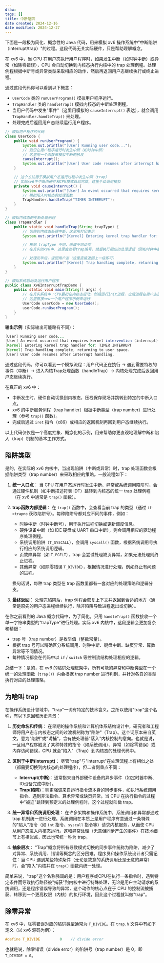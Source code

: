 ```yaml
---
draw:
tags: []
title: 中断陷阱
date created: 2024-12-16
date modified: 2024-12-27
---
```


下面是一段极为简化、概念性的 Java 代码，用来模拟 xv6 操作系统中"中断陷阱（interrupt/trap）"的过程。这段代码无关实际硬件，只是帮助理解概念。

在 xv6 中，当 CPU 在用户态执行用户程序时，如果发生中断（如时钟中断）或异常（如除零错误），CPU 会自动切换到内核态执行内核中的 trap 处理例程。处理例程根据中断号或异常类型采取相应的动作，然后再返回用户态继续执行或终止进程。

通过这段代码你可以看到以下概念：

- `UserCode` 类的 `runUserProgram()` 模拟用户程序运行。
- `TrapHandler` 类的 `handleTrap()` 模拟内核态的中断处理例程。
- 当用户代码中发生"事件"（这里用模拟的 `causeInterrupt()` 表达），就会调用 `TrapHandler.handleTrap()` 来处理。
- 处理完成后返回用户态继续运行用户程序。

```java
// 模拟用户程序的代码
class UserCode {
    public void runUserProgram() {
        System.out.println("[User] Running user code...");
        // 假设在用户程序运行时发生中断（如时钟中断）
        // 这里用一个函数来模拟中断的触发
        causeInterrupt();
        System.out.println("[User] User code resumes after interrupt handling.");
    }

    // 这个方法用于模拟用户态运行过程中发生中断（trap）
    // 实际xv6中中断由硬件和CPU模式自动完成，这里手动调用模拟
    private void causeInterrupt() {
        System.out.println("[User] An event occurred that requires kernel intervention (interrupt).");
        // 模拟陷入内核态的处理函数
        TrapHandler.handleTrap("TIMER INTERRUPT");
    }
}

// 模拟内核态的中断处理例程
class TrapHandler {
    public static void handleTrap(String trapType) {
        // 切换到内核态处理中断，这里用打印表示
        System.out.println("[Kernel] Entering kernel trap handler for: " + trapType);

        // 根据 trapType 不同，采取不同动作
        // 在真实的xv6中，这里会查看trap编号，然后执行相应的处理逻辑（例如时钟中断更新进程时间片，IO中断处理输入输出等）

        // 处理完毕后，返回用户态（这里直接返回上一级即可）
        System.out.println("[Kernel] Trap handling complete, returning to user space.");
    }
}

// 模拟系统启动及运行用户程序
public class Xv6InterruptTrapDemo {
    public static void main(String[] args) {
        // 在真实系统中：CPU最初在内核态启动，然后运行init进程，之后进程在用户态运行
        // 这里直接new一个用户程序示例来运行
        UserCode userCode = new UserCode();
        userCode.runUserProgram();
    }
}
```

**输出示例**（实际输出可能略有不同）：

```Java
[User] Running user code...
[User] An event occurred that requires kernel intervention (interrupt).
[Kernel] Entering kernel trap handler for: TIMER INTERRUPT
[Kernel] Trap handling complete, returning to user space.
[User] User code resumes after interrupt handling.
```

通过这段代码，你可以看到一个模拟流程：用户代码正在执行 → 遇到需要特权的事件（中断）→ 进入内核Trap处理函数（handleTrap）→ 内核处理完成后返回用户态继续执行。

在真正的 xv6 中：

- 中断发生时，硬件自动切换到内核态，压栈保存现场并跳转到特定的中断入口点。
- xv6 的中断服务例程（trap handler）根据中断类型（trap number）进行处理（参考 `trap()` 函数）。
- 完成后通过 `iret` 指令（x86）或相应的返回机制再回到用户态继续执行。

以上代码仅仅是一个高度抽象、概念化的示例，用来帮助你更直观地理解中断和陷入（trap）机制的基本工作方式。

## 陷阱类型

是的，在实际的 xv6 内核中，当出现陷阱（中断或异常）时，trap 处理函数会根据陷阱类型（trap number）来采取相应的策略。一般流程如下：

1. **统一入口点**：
    当 CPU 在用户态运行时发生中断、异常或系统调用陷阱时，会通过硬件机制（如中断描述符表 IDT）跳转到内核态的统一 trap 处理例程（在 xv6 中通常是 `trap()` 函数）。
    
2. **trap函数内部逻辑**：
    在 `trap()` 函数中，会查看当前 trap 的类型（通过 `tf->trapno` 获取陷阱号）。每种陷阱号都对应不同的事件，例如：
    
    - 时钟中断（时钟中断号），用于执行进程切换或更新调度信息。
    - 硬件设备中断（如 IDE 硬盘或 UART 串口中断），则会调用相应的驱动程序处理例程。
    - 系统调用陷阱（`T_SYSCALL`），会调用 `syscall()` 函数，根据系统调用号执行相应的系统调用逻辑。
    - 页故障异常（如 `T_PGFLT`），trap 会尝试处理缺页异常，如果无法处理则终止进程。
    - 其他异常（如除零错误 `T_DIVIDE`），根据情况进行处理，例如终止有问题的进程。
    

    换句话说，每种 trap 类型在 trap 函数里都有一套对应的处理策略和逻辑分支。

    
3. **最终返回**：
    处理完陷阱后，trap 例程会恢复上下文并返回到合适的地方（通常是原先的用户态进程继续执行，除非陷阱导致进程退出或切换）。
    

在你之前看到的 Java 概念代码中，为了简化，只用 `handleTrap()` 函数接收一个单一字符串类型的"trapType"进行处理。实际 xv6 内核中，这段逻辑会更加复杂和精细：

- trap 号（trap number）是枚举值（整数常量）。
- 根据 trap 号可以精确区分系统调用、时钟中断、键盘中断、缺页异常、算数异常等不同情况。
- 每种情况都会在代码中以 `if` / `switch` 等控制流结构处理相应的逻辑。

总结一下：是的，在 xv6 的陷阱处理框架中，所有可能的异常和中断类型在一个统一的处理函数（`trap()`）内会根据 trap number 进行判别，并针对各自的类型执行对应的处理策略。

## 为啥叫 trap

在操作系统设计领域中，"trap"一词有特定的技术含义。之所以使用"trap"这个名称，有以下原因和历史背景：

1. **历史命名和传统**：
    在早期的操作系统和计算机体系结构设计中，研究者和工程师将用户态与内核态之间的过渡机制称为"陷阱"（Trap）。这个词原本来自英文，意为"陷阱"或"诱捕"，含有使处理器"落入"内核控制的意向。也就是说，一旦用户程序触发了某种特殊的指令（如系统调用）、异常（如除零错误）或内存访问错误，CPU 就会"陷入"（Trap）到内核态的处理代码中。
    
2. **区别于中断(Interrupt)**：
    尽管"trap"与"interrupt"在处理流程上有相似之处（都需要切换到内核态的处理程序），但二者侧重点不同：
    
    - **Interrupt(中断)**：通常指来自外部硬件设备的异步事件（如定时器中断、IO设备完成中断）。
    - **Trap(陷阱)**：则更强调来自运行指令流本身的同步事件，如执行系统调用指令、遇到非法指令、算术异常或缺页异常。当 CPU 在执行指令的过程中"被迫"跳转到预定义的处理例程时，这个过程就叫做 trap。
3. **统一异常和系统调用处理**：
    在许多架构和操作系统中，系统调用和异常都通过 trap 机制统一进行处理。系统调用在本质上是用户程序有意通过一条特殊的"陷入"指令（如 `int` 指令、`syscall` 指令等）请求内核服务，从而使 CPU 从用户态进入内核态运行。这和异常处理（无意但同步产生的事件）在技术细节上有相似点，因此也常统一称为 trap。
    
4. **抽象层次**：
    "Trap"概念将所有导致模式切换的同步事件统称为陷阱，减少了对异常、系统调用、错误等概念的区分困难。程序员和操作系统设计者只需记住：当 CPU 遇到某些特殊条件（无论是故意的系统调用还是无意的异常）时，会"陷入"内核并在 `trap()` 函数内统一处理。
    

简单来说，"trap"这个名称强调的是：用户程序或CPU在执行一条指令时，遇到特定条件而导致执行路径被"捕获"到内核中进行特殊处理，无论是用户主动请求的系统调用，还是程序错误导致的异常，这个动作的核心点在于 CPU 的控制流被捕获、转移到一个更高权限（内核）的执行环境，因此这个过程就叫做"trap"。

## 除零异常

在 xv6 中，除零错误对应的陷阱类型通常为 `T_DIVIDE`。在 `trap.h` 文件中有如下定义（以 xv6 源码为例）：

```c
#define T_DIVIDE         0    // divide error
```

也就是说，除零错误（divide error）的陷阱号（trap number）是 0，即 `T_DIVIDE = 0`。
